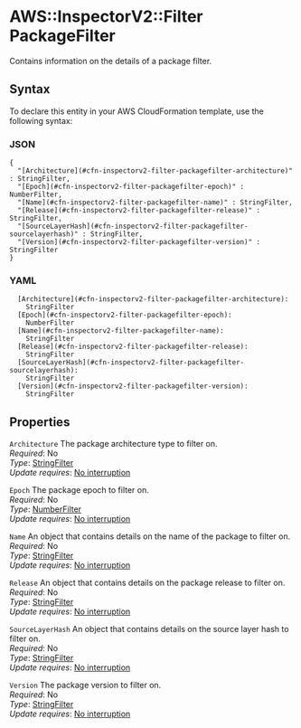 # AWS::InspectorV2::Filter PackageFilter<a name="aws-properties-inspectorv2-filter-packagefilter"></a>

Contains information on the details of a package filter\.

## Syntax<a name="aws-properties-inspectorv2-filter-packagefilter-syntax"></a>

To declare this entity in your AWS CloudFormation template, use the following syntax:

### JSON<a name="aws-properties-inspectorv2-filter-packagefilter-syntax.json"></a>

```
{
  "[Architecture](#cfn-inspectorv2-filter-packagefilter-architecture)" : StringFilter,
  "[Epoch](#cfn-inspectorv2-filter-packagefilter-epoch)" : NumberFilter,
  "[Name](#cfn-inspectorv2-filter-packagefilter-name)" : StringFilter,
  "[Release](#cfn-inspectorv2-filter-packagefilter-release)" : StringFilter,
  "[SourceLayerHash](#cfn-inspectorv2-filter-packagefilter-sourcelayerhash)" : StringFilter,
  "[Version](#cfn-inspectorv2-filter-packagefilter-version)" : StringFilter
}
```

### YAML<a name="aws-properties-inspectorv2-filter-packagefilter-syntax.yaml"></a>

```
  [Architecture](#cfn-inspectorv2-filter-packagefilter-architecture): 
    StringFilter
  [Epoch](#cfn-inspectorv2-filter-packagefilter-epoch): 
    NumberFilter
  [Name](#cfn-inspectorv2-filter-packagefilter-name): 
    StringFilter
  [Release](#cfn-inspectorv2-filter-packagefilter-release): 
    StringFilter
  [SourceLayerHash](#cfn-inspectorv2-filter-packagefilter-sourcelayerhash): 
    StringFilter
  [Version](#cfn-inspectorv2-filter-packagefilter-version): 
    StringFilter
```

## Properties<a name="aws-properties-inspectorv2-filter-packagefilter-properties"></a>

`Architecture`  <a name="cfn-inspectorv2-filter-packagefilter-architecture"></a>
The package architecture type to filter on\.  
*Required*: No  
*Type*: [StringFilter](aws-properties-inspectorv2-filter-stringfilter.md)  
*Update requires*: [No interruption](https://docs.aws.amazon.com/AWSCloudFormation/latest/UserGuide/using-cfn-updating-stacks-update-behaviors.html#update-no-interrupt)

`Epoch`  <a name="cfn-inspectorv2-filter-packagefilter-epoch"></a>
The package epoch to filter on\.  
*Required*: No  
*Type*: [NumberFilter](aws-properties-inspectorv2-filter-numberfilter.md)  
*Update requires*: [No interruption](https://docs.aws.amazon.com/AWSCloudFormation/latest/UserGuide/using-cfn-updating-stacks-update-behaviors.html#update-no-interrupt)

`Name`  <a name="cfn-inspectorv2-filter-packagefilter-name"></a>
An object that contains details on the name of the package to filter on\.  
*Required*: No  
*Type*: [StringFilter](aws-properties-inspectorv2-filter-stringfilter.md)  
*Update requires*: [No interruption](https://docs.aws.amazon.com/AWSCloudFormation/latest/UserGuide/using-cfn-updating-stacks-update-behaviors.html#update-no-interrupt)

`Release`  <a name="cfn-inspectorv2-filter-packagefilter-release"></a>
An object that contains details on the package release to filter on\.  
*Required*: No  
*Type*: [StringFilter](aws-properties-inspectorv2-filter-stringfilter.md)  
*Update requires*: [No interruption](https://docs.aws.amazon.com/AWSCloudFormation/latest/UserGuide/using-cfn-updating-stacks-update-behaviors.html#update-no-interrupt)

`SourceLayerHash`  <a name="cfn-inspectorv2-filter-packagefilter-sourcelayerhash"></a>
An object that contains details on the source layer hash to filter on\.  
*Required*: No  
*Type*: [StringFilter](aws-properties-inspectorv2-filter-stringfilter.md)  
*Update requires*: [No interruption](https://docs.aws.amazon.com/AWSCloudFormation/latest/UserGuide/using-cfn-updating-stacks-update-behaviors.html#update-no-interrupt)

`Version`  <a name="cfn-inspectorv2-filter-packagefilter-version"></a>
The package version to filter on\.  
*Required*: No  
*Type*: [StringFilter](aws-properties-inspectorv2-filter-stringfilter.md)  
*Update requires*: [No interruption](https://docs.aws.amazon.com/AWSCloudFormation/latest/UserGuide/using-cfn-updating-stacks-update-behaviors.html#update-no-interrupt)
